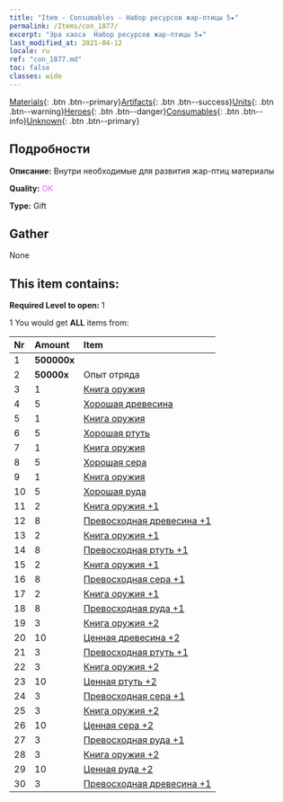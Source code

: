```yaml
---
title: "Item - Consumables - Набор ресурсов жар-птицы 5★"
permalink: /Items/con_1877/
excerpt: "Эра хаоса  Набор ресурсов жар-птицы 5★"
last_modified_at: 2021-04-12
locale: ru
ref: "con_1877.md"
toc: false
classes: wide
---
```

 [Materials](/ru/Items/){: .btn .btn--primary}[Artifacts](/ru/Items/Artifacts/){: .btn .btn--success}[Units](/ru/Items/Units/){: .btn .btn--warning}[Heroes](/ru/Items/Heroes/){: .btn .btn--danger}[Consumables](/ru/Items/Consumables/){: .btn .btn--info}[Unknown](/ru/Items/Unknown/){: .btn .btn--primary}

## Подробности
 **Описание:** Внутри необходимые для развития жар-птиц материалы 

 **Quality:** <span style="color: #DA70D6">OK</span>

 **Type:** Gift

## Gather

  None

## This item contains:

 **Required Level to open:** 1

 1 You would get **ALL** items  from:

  | Nr | Amount |     Item    |
  |:---|:-------|:------------|
  | 1 |  **500000x** | <i class="fas fa-coins"/> |  | 
  | 2 |  **50000x** | Опыт отряда |  | 
  | 3 | 1 | [Книга оружия](/ru/Items/mat_18/) | 
  | 4 | 5 | [Хорошая древесина](/ru/Items/mat_13/) | 
  | 5 | 1 | [Книга оружия](/ru/Items/mat_18/) | 
  | 6 | 5 | [Хорошая ртуть](/ru/Items/mat_14/) | 
  | 7 | 1 | [Книга оружия](/ru/Items/mat_18/) | 
  | 8 | 5 | [Хорошая сера](/ru/Items/mat_15/) | 
  | 9 | 1 | [Книга оружия](/ru/Items/mat_18/) | 
  | 10 | 5 | [Хорошая руда](/ru/Items/mat_12/) | 
  | 11 | 2 | [Книга оружия +1](/ru/Items/mat_25/) | 
  | 12 | 8 | [Превосходная древесина +1](/ru/Items/mat_20/) | 
  | 13 | 2 | [Книга оружия +1](/ru/Items/mat_25/) | 
  | 14 | 8 | [Превосходная ртуть +1](/ru/Items/mat_21/) | 
  | 15 | 2 | [Книга оружия +1](/ru/Items/mat_25/) | 
  | 16 | 8 | [Превосходная сера +1](/ru/Items/mat_22/) | 
  | 17 | 2 | [Книга оружия +1](/ru/Items/mat_25/) | 
  | 18 | 8 | [Превосходная руда +1](/ru/Items/mat_19/) | 
  | 19 | 3 | [Книга оружия +2](/ru/Items/mat_32/) | 
  | 20 | 10 | [Ценная древесина +2](/ru/Items/mat_27/) | 
  | 21 | 3 | [Превосходная ртуть +1](/ru/Items/mat_21/) | 
  | 22 | 3 | [Книга оружия +2](/ru/Items/mat_32/) | 
  | 23 | 10 | [Ценная ртуть +2](/ru/Items/mat_28/) | 
  | 24 | 3 | [Превосходная сера +1](/ru/Items/mat_22/) | 
  | 25 | 3 | [Книга оружия +2](/ru/Items/mat_32/) | 
  | 26 | 10 | [Ценная сера +2](/ru/Items/mat_29/) | 
  | 27 | 3 | [Превосходная руда +1](/ru/Items/mat_19/) | 
  | 28 | 3 | [Книга оружия +2](/ru/Items/mat_32/) | 
  | 29 | 10 | [Ценная руда +2](/ru/Items/mat_26/) | 
  | 30 | 3 | [Превосходная древесина +1](/ru/Items/mat_20/) | 
